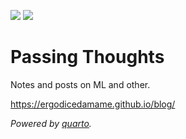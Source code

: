 ![](https://github.com/ergodicedamame/blog/workflows/CI/badge.svg) 
![](https://github.com/ergodicedamame/blog/workflows/GH-Pages%20Status/badge.svg) 

# Passing Thoughts

Notes and posts on ML and other.

https://ergodicedamame.github.io/blog/

_Powered by [quarto](https://quarto.org/)._
